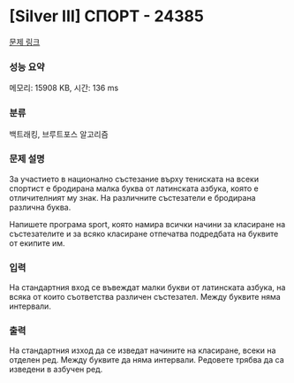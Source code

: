 # [Silver III] СПОРТ - 24385 

[문제 링크](https://www.acmicpc.net/problem/24385) 

### 성능 요약

메모리: 15908 KB, 시간: 136 ms

### 분류

백트래킹, 브루트포스 알고리즘

### 문제 설명

<p>За участието в национално състезание върху тениската на всеки спортист е бродирана малка буква от латинската азбука, която е отличителният му знак. На различните състезатели е бродирана различна буква.</p>

<p>Напишете програма sport, която намира всички начини за класиране на състезателите и за всяко класиране отпечатва подредбата на буквите от екипите им.</p>

### 입력 

 <p>На стандартния вход се въвеждат малки букви от латинската азбука, на всяка от които съответства различен състезател. Между буквите няма интервали.</p>

### 출력 

 <p>На стандартния изход да се изведат начините на класиране, всеки на отделен ред. Между буквите да няма интервали. Редовете трябва да са изведени в азбучен ред.</p>

